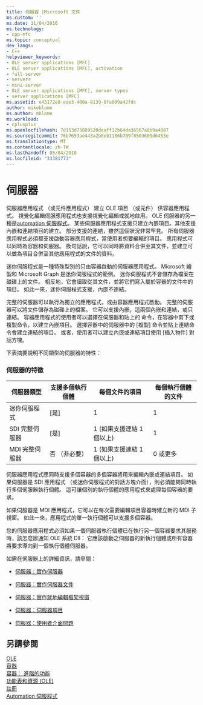 ```yaml
---
title: 伺服器 |Microsoft 文件
ms.custom: ''
ms.date: 11/04/2016
ms.technology:
- cpp-mfc
ms.topic: conceptual
dev_langs:
- C++
helpviewer_keywords:
- OLE server applications [MFC]
- OLE server applications [MFC], activation
- full-server
- servers
- mini-server
- OLE server applications [MFC], server types
- server applications [MFC]
ms.assetid: e45172e8-eae3-400a-8139-0fa009a42fdc
author: mikeblome
ms.author: mblome
ms.workload:
- cplusplus
ms.openlocfilehash: 7d153d73889520deaff12b64da36567a8b9a4087
ms.sourcegitcommit: 76b7653ae443a2b8eb1186b789f8503609d6453e
ms.translationtype: MT
ms.contentlocale: zh-TW
ms.lasthandoff: 05/04/2018
ms.locfileid: "33381773"
---
```

# <a name="servers"></a>伺服器
伺服器應用程式 （或元件應用程式） 建立 OLE 項目 （或元件） 供容器應用程式。 視覺化編輯伺服應用程式也支援視覺化編輯或就地啟用。 OLE 伺服器的另一種是[automation 伺服程式](../mfc/automation-servers.md)。 某些伺服器應用程式支援只建立內嵌項目。其他支援內嵌和連結項目的建立。 部分支援的連結，雖然這個狀況非常罕見。 所有伺服器應用程式必須都支援啟動容器應用程式，當使用者想要編輯的項目。 應用程式可以同時為容器和伺服器。 換句話說，它可以同時將資料合併至其文件，並建立可以做為項目合併至其他應用程式的文件的資料。  
  
 迷你伺服程式是一種特殊型別的只由容器啟動的伺服器應用程式。 Microsoft 繪製和 Microsoft Graph 是迷你伺服程式的範例。 迷你伺服程式不會儲存為檔案在磁碟上的文件。 相反地，它會讀取從其文件，並將它們寫入屬於容器的文件中的項目。 如此一來，迷你伺服程式支援，內嵌不連結。  
  
 完整的伺服器可以執行為獨立的應用程式，或由容器應用程式啟動。 完整的伺服器可以將文件儲存為磁碟上的檔案。 它可以支援內嵌，這兩個內嵌和連結，或只連結。 容器應用程式的使用者可以選擇在伺服器和貼上的 命令，在容器中剪下或複製命令，以建立內嵌項目。 選擇容器中的伺服器中的 [複製] 命令並貼上連結命令會建立連結的項目。 或者，使用者可以建立內嵌或連結項目使用 [插入物件] 對話方塊。  
  
 下表摘要說明不同類型的伺服器的特性：  
  
### <a name="server-characteristics"></a>伺服器的特徵  
  
|伺服器類型|支援多個執行個體|每個文件的項目|每個執行個體的文件|  
|--------------------|---------------------------------|------------------------|----------------------------|  
|迷你伺服程式|[是]|1|1|  
|SDI 完整伺服器|[是]|1 (如果支援連結 1 個以上)|1|  
|MDI 完整伺服器|否 （非必要）|1 (如果支援連結 1 個以上)|0 或更多|  
  
 伺服器應用程式應同時支援多個容器的多個容器將用來編輯內嵌或連結項目。 如果伺服器是 SDI 應用程式 （或迷你伺服程式的對話方塊介面），則必須能夠同時執行多個伺服器執行個體。 這可讓個別的執行個體的應用程式來處理每個容器的要求。  
  
 如果伺服器是 MDI 應用程式，它可以在每次需要編輯項目容器時建立新的 MDI 子視窗。 如此一來，應用程式的單一執行個體可以支援多個容器。  
  
 您的伺服器應用程式必須如果一個伺服器執行個體已在執行另一個容器要求其服務時，該怎麼辦通知 OLE 系統 Dll： 它應該啟動之伺服器的新執行個體或所有容器將要求導向到一個執行個體伺服器。  
  
 如需在伺服器上的詳細資訊，請參閱：  
  
-   [伺服器：實作伺服器](../mfc/servers-implementing-a-server.md)  
  
-   [伺服器：實作伺服器文件](../mfc/servers-implementing-server-documents.md)  
  
-   [伺服器：實作就地編輯框架視窗](../mfc/servers-implementing-in-place-frame-windows.md)  
  
-   [伺服器：伺服器項目](../mfc/servers-server-items.md)  
  
-   [伺服器：使用者介面問題](../mfc/servers-user-interface-issues.md)  
  
## <a name="see-also"></a>另請參閱  
 [OLE](../mfc/ole-in-mfc.md)   
 [容器](../mfc/containers.md)   
 [容器： 進階的功能](../mfc/containers-advanced-features.md)   
 [功能表和資源 (OLE)](../mfc/menus-and-resources-ole.md)   
 [註冊](../mfc/registration.md)   
 [Automation 伺服程式](../mfc/automation-servers.md)

